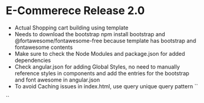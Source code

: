 # E-Commerece Release 2.0
- Actual Shopping cart building using template 
- Needs to download the bootstrap npm install bootstrap and @fortawesome/fontawesome-free because template has bootstrap and fontawesome contents 
- Make sure to check the Node Modules and package.json for added dependencies
- Check angular.json for adding Global Styles, no need to manually reference styles in components and add the entries for the bootstrap and font awesome in angular.json
- To avoid Caching issues in index.html, use query unique query pattern 
``
<link rel="icon" type="image/x-icon" href="favicon.ico?v=2">
``